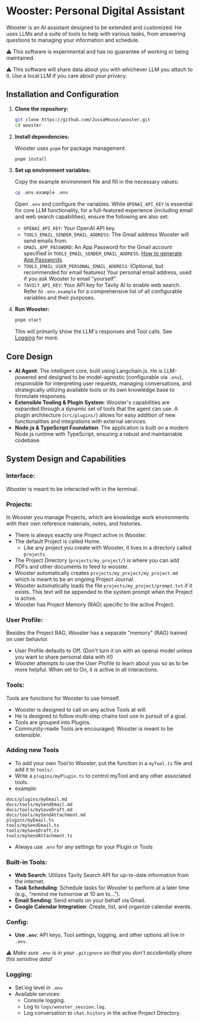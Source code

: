 # Wooster: Personal Digital Assistant

Wooster is an AI assistant designed to be extended and customized. He uses LLMs and a suite of tools to help with various tasks, from answering questions to managing your information and schedule.

⚠️ This software is experimental and has no guarantee of working or being maintained.

⚠️ This software will share data about you with whichever LLM you attach to it. Use a local LLM if you care about your privacy.


## Installation and Configuration

1.  **Clone the repository:**
    ```bash
    git clone https://github.com/JussaMouse/wooster.git
    cd wooster
    ```

2.  **Install dependencies:**
    
    Wooster uses `pnpm` for package management.
    ```bash
    pnpm install
    ```

3.  **Set up environment variables:**
    
    Copy the example environment file and fill in the necessary values:
    ```bash
    cp .env.example .env
    ```
    Open `.env` and configure the variables. While `OPENAI_API_KEY` is essential for core LLM functionality, for a full-featured experience (including email and web search capabilities), ensure the following are also set:
    *   `OPENAI_API_KEY`: Your OpenAI API key.
    *   `TOOLS_EMAIL_SENDER_EMAIL_ADDRESS`: The Gmail address Wooster will send emails from.
    *   `GMAIL_APP_PASSWORD`: An App Password for the Gmail account specified in `TOOLS_EMAIL_SENDER_EMAIL_ADDRESS`. [How to generate App Passwords](https://support.google.com/accounts/answer/185833).
    *   `TOOLS_EMAIL_USER_PERSONAL_EMAIL_ADDRESS`: (Optional, but recommended for email features) Your personal email address, used if you ask Wooster to email "yourself".
    *   `TAVILY_API_KEY`: Your API key for Tavily AI to enable web search.
    Refer to `.env.example` for a comprehensive list of all configurable variables and their purposes.

4.  **Run Wooster:**
    ```bash
    pnpm start
    ```
    This will primarily show the LLM's responses and Tool calls. See [Logging](#logging) for more.


## Core Design

*   **AI Agent**: The intelligent core, built using Langchain.js. He is LLM-powered and designed to be model-agnostic (configurable via `.env`), responsible for interpreting user requests, managing conversations, and strategically utilizing available tools or its own knowledge base to formulate responses.
*   **Extensible Tooling & Plugin System**: Wooster's capabilities are expanded through a dynamic set of tools that the agent can use. A plugin architecture (`src/plugins/`) allows for easy addition of new functionalities and integrations with external services.
*   **Node.js & TypeScript Foundation**: The application is built on a modern Node.js runtime with TypeScript, ensuring a robust and maintainable codebase. 


## System Design and Capabilities

### Interface:
Wooster is meant to be interacted with in the terminal.

### Projects:
In Wooster you manage Projects, which are knowledge work environments with their own reference materials, notes, and histories.

- There is always exactly one Project active in Wooster.
- The default Project is called Home.
    - Like any project you create with Wooster, it lives in a directory called `projects`.
- The Project Directory (`projects/my_project/`) is where you can add PDFs and other documents to feed to wooster.
- Wooster automatically creates `projects/my_project/my_project.md` which is meant to be an ongoing Project Journal.
- Wooster automatically loads the file `projects/my_project/prompt.txt` if it exists. This text will be appended to the system prompt when the Project is active.
- Wooster has Project Memory (RAG) specific to the active Project.


### User Profile:
Besides the Project RAG, Wooster has a separate "memory" (RAG) trained on user behavior.
- User Profile defaults to Off. (Don't turn it on with an openai model unless you want to share personal data with it!)
- Wooster attempts to use the User Profile to learn about you so as to be more helpful. When set to On, it is active in all interactions.

### Tools:
Tools are functions for Wooster to use himself.
- Wooster is designed to call on any active Tools at will.
- He is designed to follow multi-step chains tool use in pursuit of a goal.
- Tools are grouped into Plugins.
- Community-made Tools are encouraged; Wooster is meant to be extensible.

### Adding new Tools
- To add your own Tool to Wooster, put the function in a `myTool.ts` file and add it to `tools/`.
- Write a `plugins/myPlugin.ts` to control myTool and any other associated tools.
- example: 
```
docs/plugins/myEmail.md
docs/tools/mySendEmail.md
docs/tools/mySaveDraft.md
docs/tools/mySendAttachment.md
plugins/myEmail.ts
tools/mySendEmail.ts
tools/mySaveDraft.ts
tools/mySendAttachment.ts
```
- Always use `.env` for any settings for your Plugin or Tools


### Built-in Tools:
*   **Web Search**: Utilizes Tavily Search API for up-to-date information from the internet.
*   **Task Scheduling**: Schedule tasks for Wooster to perform at a later time (e.g., "remind me tomorrow at 10 am to...").
*   **Email Sending**: Send emails on your behalf via Gmail.
*   **Google Calendar Integration**: Create, list, and organize calendar events.

### Config:

*   **Use `.env`**: API keys, Tool settings, logging, and other options all live in `.env`. 

*⚠️ Make sure `.env` is in your `.gitignore` so that you don't accidentally share this sensitive data!*

### Logging:

*   Set log level in `.env`
*   Available services:
    *   Console logging.
    *   Log to `logs/wooster_session.log`.
    *   Log conversation to `chat.history` in the active Project Directory.
